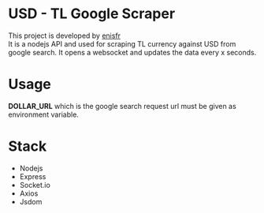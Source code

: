 # USD - TL Google Scraper
This project is developed by [enisfr](https://github.com/enisfr)   
It is a nodejs API and used for scraping TL currency against USD from google search. 
It opens a websocket and updates the data every x seconds.


# Usage

**DOLLAR_URL** which is the google search request url must be given as environment variable.

# Stack

- Nodejs
- Express
- Socket.io
- Axios
- Jsdom
